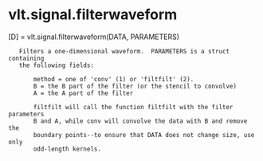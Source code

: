 # vlt.signal.filterwaveform

   [D] = vlt.signal.filterwaveform(DATA, PARAMETERS)
 
       Filters a one-dimensional waveform.  PARAMETERS is a struct containing
       the following fields:
 
           method = one of 'conv' (1) or 'filtfilt' (2).
           B = the B part of the filter (or the stencil to convolve)
           A = the A part of the filter
 
           filtfilt will call the function filtfilt with the filter parameters
           B and A, while conv will convolve the data with B and remove the
           boundary points--to ensure that DATA does not change size, use only
           odd-length kernels.
